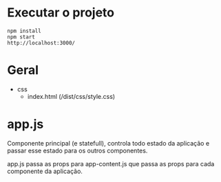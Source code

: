 # Executar o projeto
```
npm install
npm start
http://localhost:3000/
```

# Geral
- css
    - index.html (/dist/css/style.css)

# app.js
Componente principal (e statefull), controla todo estado da aplicação e passar esse estado para os outros
componentes.

app.js passa as props para app-content.js que passa as props para cada componente da aplicação.